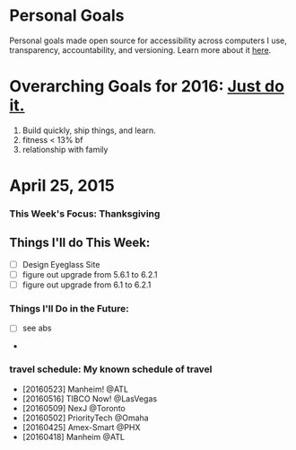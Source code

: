Personal Goals
==============

Personal goals made open source for accessibility across computers I use, transparency, accountability, and versioning. Learn more about it [here](http://una.github.io/personal-goals-guide/).

# Overarching Goals for 2016: [Just do it.](http://una.github.io/2015-resolutions/)
1. Build quickly, ship things, and learn.
2. fitness < 13% bf
3. relationship with family

# April 25, 2015

### This Week's Focus: Thanksgiving

## Things I'll do This Week:

- [ ] Design Eyeglass Site
- [ ] figure out upgrade from 5.6.1 to 6.2.1
- [ ] figure out upgrade from 6.1 to 6.2.1

### Things I'll Do in the Future:
- [ ] see abs
-

### travel schedule: My known schedule of travel
- [20160523] Manheim! @ATL
- [20160516] TIBCO Now! @LasVegas
- [20160509] NexJ @Toronto
- [20160502] PriorityTech @Omaha
- [20160425] Amex-Smart @PHX
- [20160418] Manheim @ATL 
